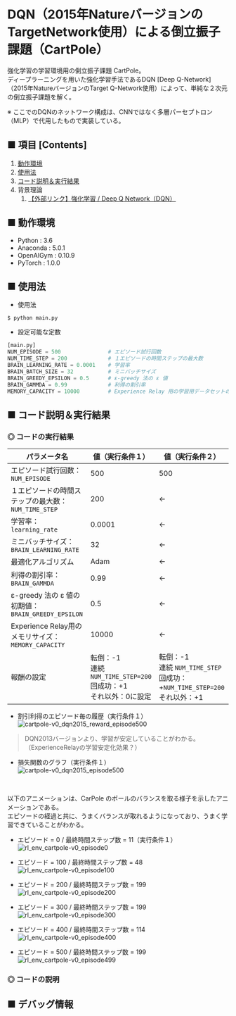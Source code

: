# DQN（2015年NatureバージョンのTargetNetwork使用）による倒立振子課題（CartPole）
強化学習の学習環境用の倒立振子課題 CartPole。<br>
ディープラーニングを用いた強化学習手法であるDQN [Deep Q-Network] （2015年NatureバージョンのTarget Q-Network使用）によって、単純な２次元の倒立振子課題を解く。<br>

※ ここでのDQNのネットワーク構成は、CNNではなく多層パーセプトロン（MLP）で代用したもので実装している。<br>

## ■ 項目 [Contents]
1. [動作環境](#動作環境)
1. [使用法](#使用法)
1. [コード説明＆実行結果](#コード説明＆実行結果)
1. 背景理論
    1. [【外部リンク】強化学習 / Deep Q Network（DQN）](https://github.com/Yagami360/My_NoteBook/blob/master/%E6%83%85%E5%A0%B1%E5%B7%A5%E5%AD%A6/%E6%83%85%E5%A0%B1%E5%B7%A5%E5%AD%A6_%E6%A9%9F%E6%A2%B0%E5%AD%A6%E7%BF%92_%E5%BC%B7%E5%8C%96%E5%AD%A6%E7%BF%92.md#DeepQNetwork)


## ■ 動作環境

- Python : 3.6
- Anaconda : 5.0.1
- OpenAIGym : 0.10.9
- PyTorch : 1.0.0

## ■ 使用法

- 使用法
```
$ python main.py
```

- 設定可能な定数
```python
[main.py]
NUM_EPISODE = 500               # エピソード試行回数
NUM_TIME_STEP = 200             # １エピソードの時間ステップの最大数
BRAIN_LEARNING_RATE = 0.0001    # 学習率
BRAIN_BATCH_SIZE = 32           # ミニバッチサイズ
BRAIN_GREEDY_EPSILON = 0.5      # ε-greedy 法の ε 値
BRAIN_GAMMDA = 0.99             # 利得の割引率
MEMORY_CAPACITY = 10000         # Experience Relay 用の学習用データセットのメモリの最大の長さ
```

<a id="コード説明＆実行結果"></a>

## ■ コード説明＆実行結果

### ◎ コードの実行結果

|パラメータ名|値（実行条件１）|値（実行条件２）|
|---|---|---|
|エピソード試行回数：`NUM_EPISODE`|500|500|
|１エピソードの時間ステップの最大数：`NUM_TIME_STEP`|200|←|
|学習率：`learning_rate`|0.0001|←|
|ミニバッチサイズ：`BRAIN_LEARNING_RATE`|32|←|
|最適化アルゴリズム|Adam|←|
|利得の割引率：`BRAIN_GAMMDA`|0.99|←|
|ε-greedy 法の ε 値の初期値：`BRAIN_GREEDY_EPSILON`|0.5|←|
|Experience Relay用のメモリサイズ：`MEMORY_CAPACITY`|10000|←|
|報酬の設定|転倒：-1<br>連続 `NUM_TIME_STEP=200`回成功：+1<br>それ以外：0に設定|転倒：-1<br>連続 `NUM_TIME_STEP`回成功：+`NUM_TIME_STEP=200`<br>それ以外：+1|

- 割引利得のエピソード毎の履歴（実行条件１）<br>
![cartpole-v0_dqn2015_reward_episode500](https://user-images.githubusercontent.com/25688193/52898225-a8911980-321e-11e9-9604-fc8fab7fa5da.png)
> DQN2013バージョンより、学習が安定していることがわかる。（ExperienceRelayの学習安定化効果？）

- 損失関数のグラフ（実行条件１）<br>
![cartpole-v0_dqn2015_episode500](https://user-images.githubusercontent.com/25688193/52898254-f9a10d80-321e-11e9-9a99-d637f0111f92.png)<br>


<br>

以下のアニメーションは、CarPole のポールのバランスを取る様子を示したアニメーションである。<br>
エピソードの経過と共に、うまくバランスが取れるようになっており、うまく学習できていることがわかる。<br>

- エピソード = 0 / 最終時間ステップ数 = 11（実行条件１）<br>
![rl_env_cartpole-v0_episode0](https://user-images.githubusercontent.com/25688193/52898270-1c332680-321f-11e9-8b51-4f2cea030f4d.gif)<br>

- エピソード = 100 / 最終時間ステップ数 = 48<br>
![rl_env_cartpole-v0_episode100](https://user-images.githubusercontent.com/25688193/52898271-1c332680-321f-11e9-9c78-586fb3a40a9a.gif)<br>

- エピソード = 200 / 最終時間ステップ数 = 199<br>
![rl_env_cartpole-v0_episode200](https://user-images.githubusercontent.com/25688193/52898272-1ccbbd00-321f-11e9-898f-0743b8fdbc2f.gif)<br>

- エピソード = 300 / 最終時間ステップ数 = 199<br>
![rl_env_cartpole-v0_episode300](https://user-images.githubusercontent.com/25688193/52898273-1ccbbd00-321f-11e9-8d75-84dda4d28049.gif)<br>

- エピソード = 400 / 最終時間ステップ数 = 114<br>
![rl_env_cartpole-v0_episode400](https://user-images.githubusercontent.com/25688193/52898274-1ccbbd00-321f-11e9-8ec0-8d5d55e73eae.gif)<br>

- エピソード = 500 / 最終時間ステップ数 = 199<br>
![rl_env_cartpole-v0_episode499](https://user-images.githubusercontent.com/25688193/52898275-1ccbbd00-321f-11e9-861f-41cecee2f610.gif)<br>


### ◎ コードの説明


## ■ デバッグ情報

